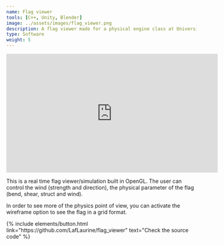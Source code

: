 ```yaml
---
name: Flag viewer
tools: [C++, Unity, Blender]
image: ../assets/images/flag_viewer.png
description: A flag viewer made for a physical engine class at Université Gustave Eiffel.
type: Software
weight: 5
---
```


<iframe width="560" height="315" src="https://www.youtube.com/embed/cUKlhTBx3HA?autoplay=1&mute=1" title="YouTube video player" frameborder="0" allow="autoplay" allowfullscreen></iframe>

<br/>

<p>This is a real time flag viewer/simulation built in OpenGL. 
The user can control the wind (strength and direction), the physical parameter of the flag (bend, shear, struct and wind). 

In order to see more of the physics point of view, you can activate the wireframe option to see the flag in a grid format.</p>

<p class="text-center">
{% include elements/button.html link="https://github.com/LafLaurine/flag_viewer" text="Check the source code" %}
</p>
